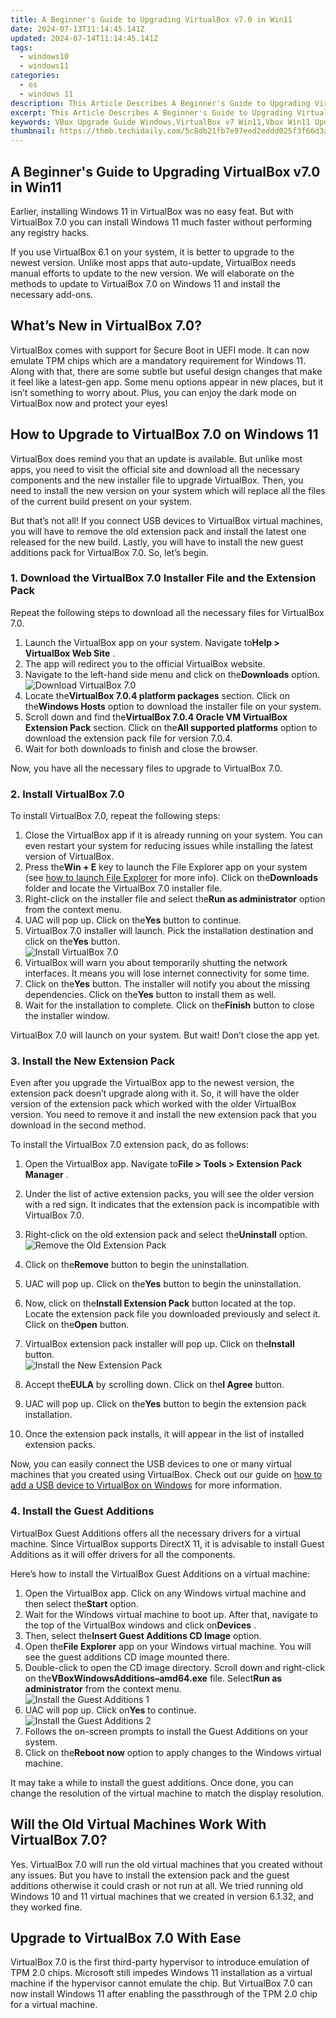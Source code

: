```yaml
---
title: A Beginner's Guide to Upgrading VirtualBox v7.0 in Win11
date: 2024-07-13T11:14:45.141Z
updated: 2024-07-14T11:14:45.141Z
tags:
  - windows10
  - windows11
categories:
  - os
  - windows 11
description: This Article Describes A Beginner's Guide to Upgrading VirtualBox v7.0 in Win11
excerpt: This Article Describes A Beginner's Guide to Upgrading VirtualBox v7.0 in Win11
keywords: VBox Upgrade Guide Windows,VirtualBox v7 Win11,Vbox Win11 Update Tips,Beginner's VirtualBox Win11,Installing New VirtualBox (Win11),VirtualBox v7.0 Windows 11 Guide,Upgrading VirtualBox to Win11 Version
thumbnail: https://thmb.techidaily.com/5c8db21fb7e97eed2eddd025f3f66d3a9e58c7bc74fde8e765814f3eec97fd83.jpg
---
```


## A Beginner's Guide to Upgrading VirtualBox v7.0 in Win11

 Earlier, installing Windows 11 in VirtualBox was no easy feat. But with VirtualBox 7.0 you can install Windows 11 much faster without performing any registry hacks.

 If you use VirtualBox 6.1 on your system, it is better to upgrade to the newest version. Unlike most apps that auto-update, VirtualBox needs manual efforts to update to the new version. We will elaborate on the methods to update to VirtualBox 7.0 on Windows 11 and install the necessary add-ons.

## What’s New in VirtualBox 7.0?

 VirtualBox comes with support for Secure Boot in UEFI mode. It can now emulate TPM chips which are a mandatory requirement for Windows 11\. Along with that, there are some subtle but useful design changes that make it feel like a latest-gen app. Some menu options appear in new places, but it isn’t something to worry about. Plus, you can enjoy the dark mode on VirtualBox now and protect your eyes!

## How to Upgrade to VirtualBox 7.0 on Windows 11

 VirtualBox does remind you that an update is available. But unlike most apps, you need to visit the official site and download all the necessary components and the new installer file to upgrade VirtualBox. Then, you need to install the new version on your system which will replace all the files of the current build present on your system.

 But that’s not all! If you connect USB devices to VirtualBox virtual machines, you will have to remove the old extension pack and install the latest one released for the new build. Lastly, you will have to install the new guest additions pack for VirtualBox 7.0\. So, let’s begin.

### 1\. Download the VirtualBox 7.0 Installer File and the Extension Pack

 Repeat the following steps to download all the necessary files for VirtualBox 7.0.

1. Launch the VirtualBox app on your system. Navigate to**Help > VirtualBox Web Site** .
2. The app will redirect you to the official VirtualBox website.
3. Navigate to the left-hand side menu and click on the**Downloads** option.  
![Download VirtualBox 7.0](https://static1.makeuseofimages.com/wordpress/wp-content/uploads/2022/11/download-virtualbox-7-0.jpg)
4. Locate the**VirtualBox 7.0.4 platform packages** section. Click on the**Windows Hosts** option to download the installer file on your system.
5. Scroll down and find the**VirtualBox 7.0.4 Oracle VM VirtualBox Extension Pack** section. Click on the**All supported platforms** option to download the extension pack file for version 7.0.4.
6. Wait for both downloads to finish and close the browser.

Now, you have all the necessary files to upgrade to VirtualBox 7.0.

### 2\. Install VirtualBox 7.0

To install VirtualBox 7.0, repeat the following steps:

1. Close the VirtualBox app if it is already running on your system. You can even restart your system for reducing issues while installing the latest version of VirtualBox.
2. Press the**Win + E** key to launch the File Explorer app on your system (see [how to launch File Explorer](https://www.makeuseof.com/windows-open-file-explorer/) for more info). Click on the**Downloads** folder and locate the VirtualBox 7.0 installer file.
3. Right-click on the installer file and select the**Run as administrator** option from the context menu.
4. UAC will pop up. Click on the**Yes** button to continue.
5. VirtualBox 7.0 installer will launch. Pick the installation destination and click on the**Yes** button.  
![Install VirtualBox 7.0](https://static1.makeuseofimages.com/wordpress/wp-content/uploads/2022/11/install-virtualbox-7-0.jpg)
6. VirtualBox will warn you about temporarily shutting the network interfaces. It means you will lose internet connectivity for some time.
7. Click on the**Yes** button. The installer will notify you about the missing dependencies. Click on the**Yes** button to install them as well.
8. Wait for the installation to complete. Click on the**Finish** button to close the installer window.

 VirtualBox 7.0 will launch on your system. But wait! Don’t close the app yet.

### 3\. Install the New Extension Pack

 Even after you upgrade the VirtualBox app to the newest version, the extension pack doesn’t upgrade along with it. So, it will have the older version of the extension pack which worked with the older VirtualBox version. You need to remove it and install the new extension pack that you download in the second method.

To install the VirtualBox 7.0 extension pack, do as follows:

1. Open the VirtualBox app. Navigate to**File > Tools > Extension Pack Manager** .
2. Under the list of active extension packs, you will see the older version with a red sign. It indicates that the extension pack is incompatible with VirtualBox 7.0.
3. Right-click on the old extension pack and select the**Uninstall** option.  
![Remove the Old Extension Pack](https://static1.makeuseofimages.com/wordpress/wp-content/uploads/2022/11/remove-the-old-extension-pack.jpg)
4. Click on the**Remove** button to begin the uninstallation.
5. UAC will pop up. Click on the**Yes** button to begin the uninstallation.

1. Now, click on the**Install Extension Pack** button located at the top. Locate the extension pack file you downloaded previously and select it. Click on the**Open** button.
2. VirtualBox extension pack installer will pop up. Click on the**Install** button.  
![Install the New Extension Pack](https://static1.makeuseofimages.com/wordpress/wp-content/uploads/2022/11/install-the-new-extension-pack.jpg)
3. Accept the**EULA** by scrolling down. Click on the**I Agree** button.
4. UAC will pop up. Click on the**Yes** button to begin the extension pack installation.
5. Once the extension pack installs, it will appear in the list of installed extension packs.

 Now, you can easily connect the USB devices to one or many virtual machines that you created using VirtualBox. Check out our guide on [how to add a USB device to VirtualBox on Windows](https://www.makeuseof.com/windows-virtualbox-add-usb/) for more information.

### 4\. Install the Guest Additions

 VirtualBox Guest Additions offers all the necessary drivers for a virtual machine. Since VirtualBox supports DirectX 11, it is advisable to install Guest Additions as it will offer drivers for all the components.

 Here’s how to install the VirtualBox Guest Additions on a virtual machine:

1. Open the VirtualBox app. Click on any Windows virtual machine and then select the**Start** option.
2. Wait for the Windows virtual machine to boot up. After that, navigate to the top of the VirtualBox windows and click on**Devices** .
3. Then, select the**Insert Guest Additions CD Image** option.
4. Open the**File Explorer** app on your Windows virtual machine. You will see the guest additions CD image mounted there.
5. Double-click to open the CD image directory. Scroll down and right-click on the**VBoxWindowsAdditions–amd64.exe** file. Select**Run as administrator** from the context menu.  
![Install the Guest Additions 1](https://static1.makeuseofimages.com/wordpress/wp-content/uploads/2022/11/install-the-guest-additions-1.jpg)
6. UAC will pop up. Click on**Yes** to continue.  
![Install the Guest Additions 2](https://static1.makeuseofimages.com/wordpress/wp-content/uploads/2022/11/install-the-guest-additions-2.jpg)
7. Follows the on-screen prompts to install the Guest Additions on your system.
8. Click on the**Reboot now** option to apply changes to the Windows virtual machine.

 It may take a while to install the guest additions. Once done, you can change the resolution of the virtual machine to match the display resolution.

## Will the Old Virtual Machines Work With VirtualBox 7.0?

 Yes. VirtualBox 7.0 will run the old virtual machines that you created without any issues. But you have to install the extension pack and the guest additions otherwise it could crash or not run at all. We tried running old Windows 10 and 11 virtual machines that we created in version 6.1.32, and they worked fine.

## Upgrade to VirtualBox 7.0 With Ease

 VirtualBox 7.0 is the first third-party hypervisor to introduce emulation of TPM 2.0 chips. Microsoft still impedes Windows 11 installation as a virtual machine if the hypervisor cannot emulate the chip. But VirtualBox 7.0 can now install Windows 11 after enabling the passthrough of the TPM 2.0 chip for a virtual machine.


<ins class="adsbygoogle"
     style="display:block"
     data-ad-format="autorelaxed"
     data-ad-client="ca-pub-7571918770474297"
     data-ad-slot="1223367746"></ins>



<ins class="adsbygoogle"
     style="display:block"
     data-ad-client="ca-pub-7571918770474297"
     data-ad-slot="8358498916"
     data-ad-format="auto"
     data-full-width-responsive="true"></ins>




